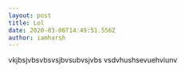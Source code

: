```yaml
---
layout: post
title: Lol
date: 2020-03-06T14:49:51.556Z
author: iamharsh
---
```

vkjbsjvbsvbsvsjbvsubvsjvbs vsdvhushsevuehviunv